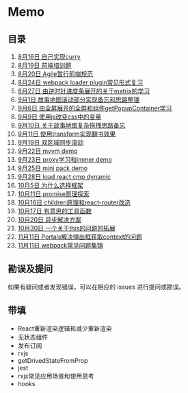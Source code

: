 # Memo

## 目录

1. [8月16日 自己实现curry](https://github.com/HuangQiii/Daily/blob/master/816/816.md)
2. [8月19日 前端培训题](https://github.com/HuangQiii/Daily/tree/master/819/webpack-test)
3. [8月20日 Agile暂行前端规范](https://github.com/HuangQiii/Daily/blob/master/8.20/Backlog.js)
4. [8月24日 webpack loader plugin常见形式复习](https://github.com/HuangQiii/Daily/blob/master/824/824.md)
5. [8月27日 由逆时针进度条展开的关于matrix的学习](https://github.com/HuangQiii/Daily/blob/master/827-matrix/827-matrix.md)
6. [9月1日 故事地图滚动部分实现备忘和思路整理](https://github.com/HuangQiii/Daily/blob/master/91-scroll/user_story_map_scroll.md)
7. [9月6日 由全屏展开的全屏和组件getPopupContainer学习](https://github.com/HuangQiii/Daily/blob/master/96-fullScreen/96-fullScreen.md)
8. [9月9日 使用js改变css中的变量](https://github.com/HuangQiii/Daily/blob/master/99-cssValue/99-cssValue.md)
9. [9月10日 关于故事地图复杂拖拽思路备忘](https://github.com/HuangQiii/Daily/blob/master/910-drag/910-drag.md)
10. [9月11日 使用transform实现翻书效果](https://github.com/HuangQiii/Daily/blob/master/911-book/911-book.md)
11. [9月19日 双区域同步滚动](https://github.com/HuangQiii/Daily/blob/master/919-scrollBoth/919-scrollBoth.md)
12. [9月22日 mvvm demo](https://github.com/HuangQiii/Daily/blob/master/922-mvvm/mvvm.js)
13. [9月23日 proxy学习和immer demo](https://github.com/HuangQiii/Daily/blob/master/923-proxy/923-proxy.md)
14. [9月25日 mini pack demo](https://github.com/HuangQiii/Daily/tree/master/925-minipack)
15. [9月28日 load react cmp dynamic](https://github.com/HuangQiii/Daily/blob/master/928-reactDyCmp/928-reactDyCmp.md)
16. [10月5日 为什么选择框架](https://github.com/HuangQiii/Daily/blob/master/105-whyReact/105-whyReact.md)
17. [10月11日 promise原理探索](https://github.com/HuangQiii/Daily/blob/master/1011-promise/1011-promise.md)
18. [10月16日 children原理和react-router改造](https://github.com/HuangQiii/Daily/blob/master/1016-children/1016-children.md)
19. [10月17日 有意思的工具函数](https://github.com/HuangQiii/Daily/tree/master/1017-try)
20. [10月20日 异步解决方案](https://github.com/HuangQiii/Daily/blob/master/1020-async/1020-async.md)
21. [10月30日 一个关于this的问题的拓展](https://github.com/HuangQiii/Daily/blob/master/1030-this/1030-this.md)
22. [11月11日 Portals解决弹出框获取context的问题](https://github.com/HuangQiii/Daily/blob/master/1111-portal/1111-portal.md)
23. [11月11日 webpack常见问题集锦](https://github.com/HuangQiii/Daily/blob/master/1111-webpack/1111-webpack.md)

## 勘误及提问

如果有疑问或者发现错误，可以在相应的 issues 进行提问或勘误。

## 带填

- React重新渲染逻辑和减少重新渲染
- 无状态组件
- 发布订阅
- rxjs
- getDrivedStateFromProp
- jest
- rxjs常见应用场景和使用思考
- hooks

